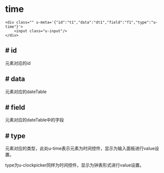 # time

	
	<div class="" u-meta='{"id":"t1","data":"dt1","field":"f1","type":"u-time"}'>
	    <input class="u-input"/>
	</div>

## # id
元素对应的id

## # data
元素对应的dateTable

## # field
元素对应的dateTable中的字段

## # type
元素对应的类型，此处u-time表示元素为时间控件，显示为输入面板进行value设置。

type为u-clockpicker同样为时间控件，显示为钟表形式进行value设置。
